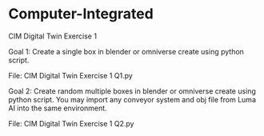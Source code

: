 # Computer-Integrated

CIM Digital Twin Exercise 1

Goal 1: Create a single box in blender or omniverse create using python script.

File: CIM Digital Twin Exercise 1 Q1.py


Goal 2: Create random multiple boxes in blender or omniverse create using python script. You may import any conveyor system and obj file from Luma AI into the same environment.

File: CIM Digital Twin Exercise 1 Q2.py
